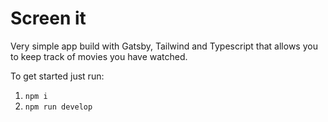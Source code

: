 # Screen it

Very simple app build with Gatsby, Tailwind and Typescript that allows you to keep track of movies you have watched.

To get started just run:
1. `npm i`
2. `npm run develop`
